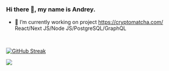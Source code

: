 ### Hi there 👋, my name is Andrey.


- 🔭 I’m currently working on project https://cryptomatcha.com/
      React/Next JS/Node JS/PostgreSQL/GraphQL

<br>

[![GitHub Streak](https://streak-stats.demolab.com?user=andrsweb&theme=transparent&hide_border=true&card_width=1000)](https://git.io/streak-stats)


![](https://komarev.com/ghpvc/?username=your-github-andrsweb)
